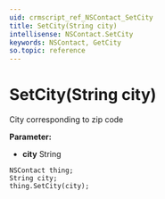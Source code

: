 ```yaml
---
uid: crmscript_ref_NSContact_SetCity
title: SetCity(String city)
intellisense: NSContact.SetCity
keywords: NSContact, GetCity
so.topic: reference
---
```


# SetCity(String city)

City corresponding to zip code

**Parameter:** 
* **city** String

```crmscript
NSContact thing;
String city;
thing.SetCity(city);
```

